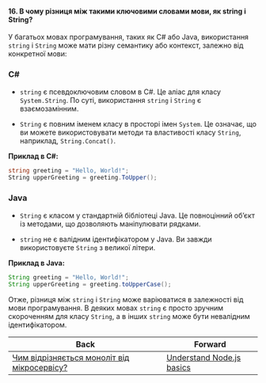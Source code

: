 #### 16. В чому різниця між такими ключовими словами мови, як string і String?

У багатьох мовах програмування, таких як C# або Java, використання `string` і `String` може мати різну семантику або контекст, залежно від конкретної мови:

### C#

- `string` є псевдоключовим словом в C#. Це аліас для класу `System.String`. По суті, використання `string` і `String` є взаємозамінним.
  
- `String` є повним іменем класу в просторі імен `System`. Це означає, що ви можете використовувати методи та властивості класу `String`, наприклад, `String.Concat()`.

**Приклад в C#:**

```csharp
string greeting = "Hello, World!";
String upperGreeting = greeting.ToUpper();
```

### Java

- `String` є класом у стандартній бібліотеці Java. Це повноцінний об’єкт із методами, що дозволяють маніпулювати рядками.

- `string` не є валідним ідентифікатором у Java. Ви завжди використовуєте `String` з великої літери.

**Приклад в Java:**

```java
String greeting = "Hello, World!";
String upperGreeting = greeting.toUpperCase();
```

Отже, різниця між `string` і `String` може варіюватися в залежності від мови програмування. В деяких мовах `string` є просто зручним скороченням для класу `String`, а в інших `string` може бути невалідним ідентифікатором.

| Back | Forward |
|---|---|
| [Чим відрізняється моноліт від мікросервісу?](/ua/junior/nodejs/what-is-the-difference-between-a-monolith-and-a-microservice.md)  | [Understand Node.js basics](/ua/junior/nodejs/learn-nodejs-fundamentals.md) |